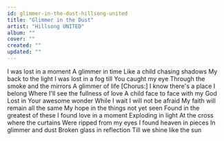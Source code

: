```yaml
---
id: glimmer-in-the-dust-hillsong-united
title: "Glimmer in the Dust"
artist: "Hillsong UNITED"
album: ""
cover: ""
created: ""
updated: ""
---
```


I was lost in a moment
A glimmer in time
Like a child chasing shadows
My back to the light
I was lost in a fog till
You caught my eye
Through the smoke and the mirrors
A glimmer of life
[Chorus:]
I know there's a place I belong
Where I'll see the fullness of love
A child face to face with my God
Lost in Your awesome wonder
While I wait I will not be afraid
My faith will remain all the same
My hope in the things not yet seen
Found in the greatest of these
I found love in a moment
Exploding in light
At the cross where the curtains
Were ripped from my eyes
I found heaven in pieces
In glimmer and dust
Broken glass in reflection
Till we shine like the sun